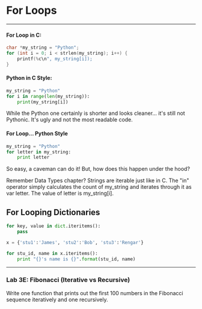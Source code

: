 # For Loops

---

#### For Loop in C:

```c
char *my_string = "Python";
for (int i = 0; i < strlen(my_string); i++) {
    printf(%c\n", my_string[i]);
}
```

#### Python in C Style:

```py
my_string = "Python"
for i in range(len(my_string)):
    print(my_string[i])
```

While the Python one certainly is shorter and looks cleaner... it's still not Pythonic. It's ugly and not the most readable code.

#### For Loop... Python Style

```py
my_string = "Python"
for letter in my_string:
    print letter
```

So easy, a caveman can do it! But, how does this happen under the hood?

Remember Data Types chapter? Strings are iterable just like in C. The "in" operator simply calculates the count of my\_string and iterates through it as var letter. The value of letter is my\_string\[i\].

## For Looping Dictionaries

```py
for key, value in dict.iteritems():
    pass
```

```py
x = {'stu1':'James', 'stu2':'Bob', 'stu3':'Rengar'}

for stu_id, name in x.iteritems():
    print "{}'s name is {}".format(stu_id, name)
```

---

### Lab 3E: Fibonacci \(Iterative vs Recursive\)

Write one function that prints out the first 100 numbers in the Fibonacci sequence iteratively and one recursively.



